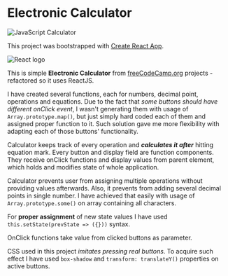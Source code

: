 # Electronic Calculator

![JavaScript Calculator](https://bborawski.pl/static/media/calc.jpg)

This project was bootstrapped with [Create React App].

![React logo](https://blog-assets.risingstack.com/2016/Jan/react_best_practices-1453211146748.png)

This is simple **Electronic Calculator** from [freeCodeCamp.org] projects - refactored so it uses ReactJS.

I have created several functions, each for numbers, decimal point, operations and equations. Due to the fact that _some buttons should have different onClick event_, I wasn't generating them with usage of `Array.prototype.map()`, but just simply hard coded each of them and assigned proper function to it.
Such solution gave me more flexibility with adapting each of those buttons' functionality.

Calculator keeps track of every operation and **_calculates it after_** hitting equation mark. Every button and display field are function components. They receive onClick functions and display values from parent element, which holds and modifies state of whole application.

Calculator prevents user from assigning multiple operations without providing values afterwards. Also, it prevents from adding several decimal points in single number.
I have achieved that easily with usage of `Array.prototype.some()` on array containing all characters.

For **proper assignment** of new state values I have used `this.setState(prevState => ({}))` syntax. 

OnClick functions take value from clicked buttons as parameter.

CSS used in this project _imitates pressing real buttons_. To acquire such effect I have used `box-shadow` and `transform: translateY()` properties on active buttons.

<!-- My Referrences -->
[Create React App]: https://github.com/facebookincubator/create-react-app
[freeCodeCamp.org]: https://www.freecodecamp.org/
